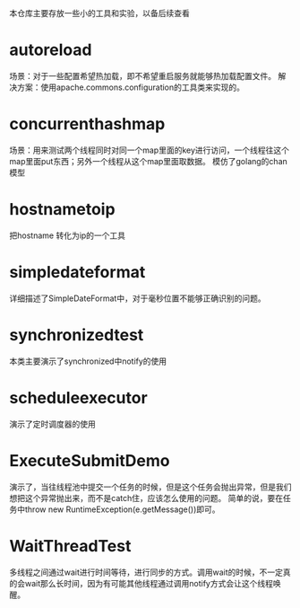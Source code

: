 本仓库主要存放一些小的工具和实验，以备后续查看
# autoreload
场景：对于一些配置希望热加载，即不希望重启服务就能够热加载配置文件。
解决方案：使用apache.commons.configuration的工具类来实现的。
# concurrenthashmap
场景：用来测试两个线程同时对同一个map里面的key进行访问，一个线程往这个map里面put东西；另外一个线程从这个map里面取数据。
模仿了golang的chan模型
# hostnametoip
把hostname 转化为ip的一个工具
# simpledateformat
详细描述了SimpleDateFormat中，对于毫秒位置不能够正确识别的问题。
# synchronizedtest
本类主要演示了synchronized中notify的使用
# scheduleexecutor
演示了定时调度器的使用
# ExecuteSubmitDemo
演示了，当往线程池中提交一个任务的时候，但是这个任务会抛出异常，但是我们想把这个异常抛出来，而不是catch住，应该怎么使用的问题。
简单的说，要在任务中throw new RuntimeException(e.getMessage())即可。
# WaitThreadTest
多线程之间通过wait进行时间等待，进行同步的方式。调用wait的时候，不一定真的会wait那么长时间，因为有可能其他线程通过调用notify方式会让这个线程唤醒。
